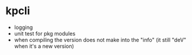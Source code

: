 # kpcli

- logging
- unit test for pkg modules
- when compiling the version does not make into the "info" (it still "deV" when it's a new version)